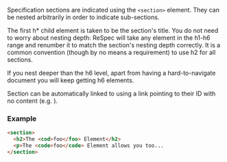Specification sections are indicated using the `<section>` element. They can be nested arbitrarily in order to indicate sub-sections.

The first h* child element is taken to be the section's title. You do not need to worry about nesting depth: ReSpec will take any element in the h1-h6 range and renumber it to match the section's nesting depth correctly. It is a common convention (though by no means a requirement) to use h2 for all sections.

If you nest deeper than the h6 level, apart from having a hard-to-navigate document you will keep getting h6 elements.

Section can be automatically linked to using a link pointing to their ID with no content (e.g. <a href='#foo-section'></a>). 

### Example

```HTML
<section>
  <h2>The <cod>foo</foo> Element</h2>
  <p>The <code>foo</code> Element allows you too...
</section>
```